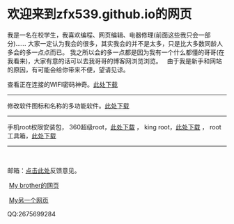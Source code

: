 # 欢迎来到zfx539.github.io的网页  

我是一名在校学生，我喜欢编程、网页编辑、电器修理(前面这些我只会一部分)……
大家一定认为我会的很多，其实我会的并不是太多，只是比大多数同龄人多会的多一点点而已。
我之所以会的多一点都是因为我有一个什么都懂的哥哥(在我看来)，大家有意的话可以去我哥哥的博客网浏览浏览。  
由于我是新手和网站的原因，有可能会给你带来不便，望请见谅。  
<p>查看正在连接的WIFI密码神奇。<a href="http://oloc.baidu.com/promotion/app/appCommon?pid=1355595&channel=1015593l" alt="点击跳转">此处下载</a></p><hr>
<p>修改软件图标和名称的多功能软件。<a href="https://ag.qq.com/detail?gameId=com.gmail.heagoo.apkeditor.pro&ch=001401&pkgCh=10022313" alt="点击跳转">此处下载</a></p><hr>
<p>手机root权限安装包，
360超级root，<a href="https://m.baidu.com/mip/c/m.cr173.com/mipx/74466.html" alt="点击跳转">此处下载</a> ，
king root，<a href="https://ag.qq.com/detail?gameId=com.kingroot.kinguser&ch=001401&pkgCh=10022313" alt="点击跳转">此处下载</a> ，
root工具箱，<a href="https://ag.qq.com/detail?gameId=cn.liangliproducts.cttunknw&pkgCh=2037cn.liangliproducts.cttunknw&ch=001411&reportObj=%7B%22from_pageId%22%3A%22v_search%22%2C%22current_id%22%3A%22cn.liangliproducts.cttunknw%22%2C%22father_id%22%3A%221%22%7D&storeRef=%7B%22containerpage_id%22%3A%22v_search%22%2C%22current_id%22%3A%22search_list%22%2C%22father_id%22%3A%22v_search%22%7D" alt="点击跳转">此处下载</a><hr>  


<p>邮箱：<a href="2675699284@qq.com">点击此处</a>反馈意见。</p>
<p>  <a href="https://zfb132.github.io" title="点击跳转">My brother的网页</a></p>
<p>  <a href="https://zfx539.io" title="点击跳转">My另一个网页</a></p>
<p>QQ:2675699284</p>
